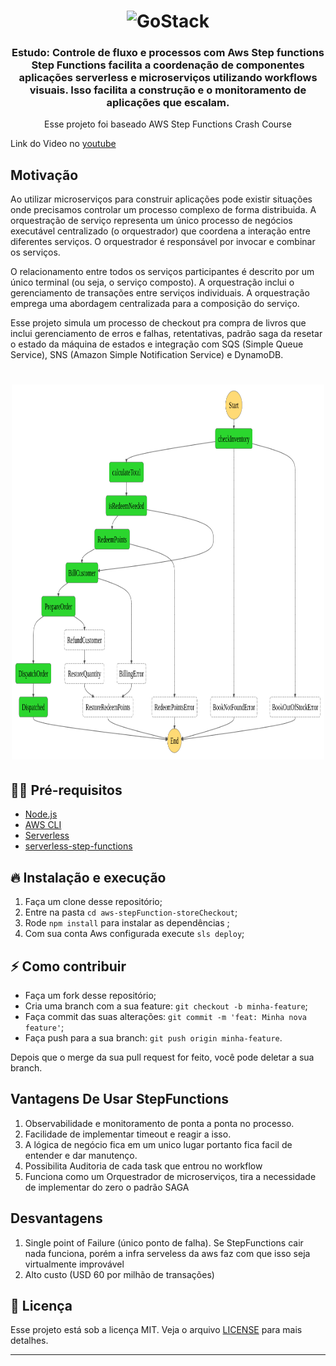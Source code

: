 <h1 align="center">
  <img alt="GoStack" src="https://rocketseat-cdn.s3-sa-east-1.amazonaws.com/masterclass.png" width="120px" />
</h1>

<h3 align="center">
  Estudo: Controle de fluxo e processos com Aws Step functions
  Step Functions facilita a coordenação de componentes aplicações serverless e microserviços utilizando workflows visuais. Isso facilita a construção e o monitoramento de aplicações que escalam. 
</h3>

<p align="center">Esse projeto foi baseado AWS Step Functions Crash Course</p>

Link do Video no [youtube](https://www.youtube.com/watch?v=jXxKRd_9nC0)

## Motivação
Ao utilizar microserviços para construir aplicações pode existir situações onde precisamos controlar um processo complexo de forma distribuida.
A orquestração de serviço representa um único processo de negócios executável centralizado (o orquestrador) que coordena a interação entre diferentes serviços. O orquestrador é responsável por invocar e combinar os serviços.

O relacionamento entre todos os serviços participantes é descrito por um único terminal (ou seja, o serviço composto). A orquestração inclui o gerenciamento de transações entre serviços individuais. A orquestração emprega uma abordagem centralizada para a composição do serviço.

Esse projeto simula um processo de checkout pra compra de livros que inclui gerenciamento de erros e falhas, retentativas, padrão saga da resetar o estado da máquina de estados e integração com SQS (Simple Queue Service), SNS (Amazon Simple Notification Service) e DynamoDB.

<h1 align="center">
  <img alt="storeCheckout" src="https://github.com/quixote15/aws-stepFunction-storeCheckout/blob/main/assets/stepfunctions_graph.png" width="500px" height="600px" />
</h1>

## ✋🏻 Pré-requisitos

- [Node.js](https://nodejs.org/en/)
- [AWS CLI](https://aws.amazon.com/pt/cli/)
- [Serverless](https://www.serverless.com/)
- [serverless-step-functions](https://www.serverless.com/plugins/serverless-step-functions)

## 🔥 Instalação e execução

1. Faça um clone desse repositório;
2. Entre na pasta `cd aws-stepFunction-storeCheckout`;
3. Rode `npm install` para instalar as dependências ;
4. Com sua conta Aws configurada execute `sls deploy`;


## ⚡️ Como contribuir

- Faça um fork desse repositório;
- Cria uma branch com a sua feature: `git checkout -b minha-feature`;
- Faça commit das suas alterações: `git commit -m 'feat: Minha nova feature'`;
- Faça push para a sua branch: `git push origin minha-feature`.

Depois que o merge da sua pull request for feito, você pode deletar a sua branch.

## Vantagens De Usar StepFunctions

1. Observabilidade e monitoramento de ponta a ponta no processo. 
2. Facilidade de implementar timeout e reagir a isso. 
3. A lógica de negócio fica em um unico lugar portanto fica facil de entender e dar manutenço.
2. Possibilita Auditoria de cada task que entrou no workflow
3. Funciona como um Orquestrador de microserviços, tira a necessidade de implementar do zero o padrão SAGA


## Desvantagens

1. Single point of Failure (único ponto de falha). Se StepFunctions cair nada funciona, porém a infra serveless da aws faz com que isso seja virtualmente improvável
2. Alto custo (USD 60 por milhão de transações)

## 📝 Licença

Esse projeto está sob a licença MIT. Veja o arquivo [LICENSE](LICENSE.md) para mais detalhes.

---

